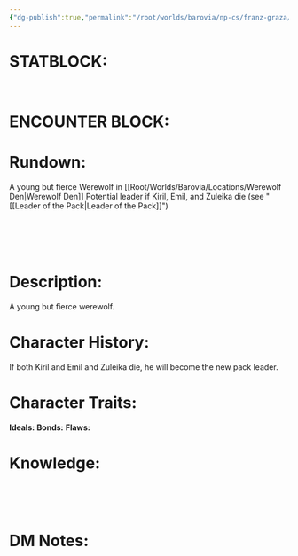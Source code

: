 ```yaml
---
{"dg-publish":true,"permalink":"/root/worlds/barovia/np-cs/franz-graza/","tags":["Barovia"]}
---
```


# **STATBLOCK:**
 

# **ENCOUNTER BLOCK:**

# **Rundown:**

A young but fierce Werewolf in [[Root/Worlds/Barovia/Locations/Werewolf Den\|Werewolf Den]]
Potential leader if Kiril, Emil, and Zuleika die (see "[[Leader of the Pack\|Leader of the Pack]]")

#  

# **Description:**

A young but fierce werewolf.
 

# **Character History:**

If both Kiril and Emil and Zuleika die, he will become the new pack leader.
 

# **Character Traits:** 

**Ideals:**
**Bonds:**
**Flaws:**

# **Knowledge:**

 

 

# **DM Notes:**

